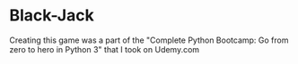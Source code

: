 # Black-Jack
Creating this game was a part of the "Complete Python Bootcamp: Go from zero to hero in Python 3" that I took on Udemy.com
